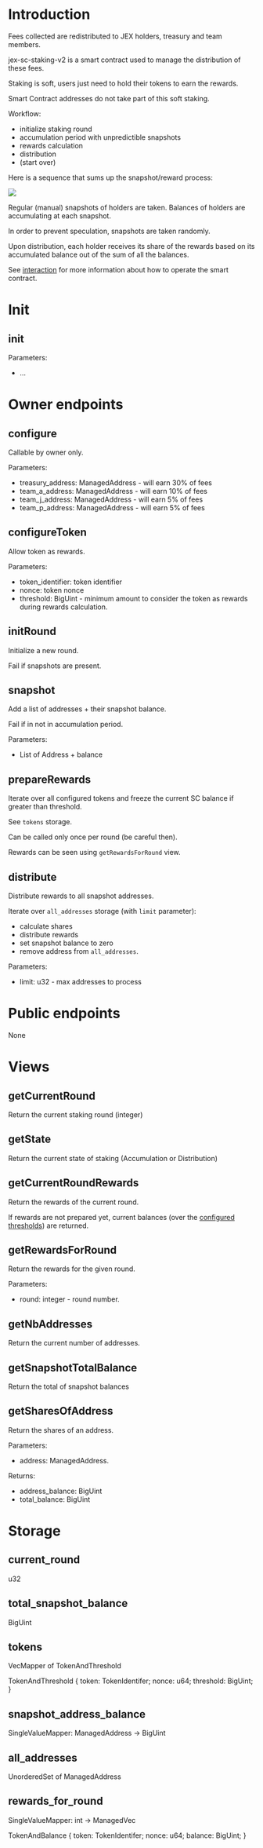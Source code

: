 # Introduction

Fees collected are redistributed to JEX holders, treasury and team members.

jex-sc-staking-v2 is a smart contract used to manage the distribution of these fees.

Staking is soft, users just need to hold their tokens to earn the rewards.

Smart Contract addresses do not take part of this soft staking.

Workflow:

* initialize staking round
* accumulation period with unpredictible snapshots
* rewards calculation
* distribution
* (start over)

Here is a sequence that sums up the snapshot/reward process:

![](doc/jex-staking-v2-sequence.png)

Regular (manual) snapshots of holders are taken. Balances of holders are accumulating at each snapshot.

In order to prevent speculation, snapshots are taken randomly.

Upon distribution, each holder receives its share of the rewards based on its accumulated balance out of the sum of all the balances.

See [interaction](./interaction/README.md) for more information about how to operate the smart contract.

# Init

## init

Parameters:

* ...


# Owner endpoints

## configure

Callable by owner only.

Parameters:

* treasury_address: ManagedAddress - will earn 30% of fees
* team_a_address: ManagedAddress - will earn 10% of fees
* team_j_address: ManagedAddress - will earn 5% of fees
* team_p_address: ManagedAddress - will earn 5% of fees

## configureToken

Allow token as rewards.

Parameters:
* token_identifier: token identifier
* nonce: token nonce
* threshold: BigUint - minimum amount to consider the token as rewards during rewards calculation.

## initRound

Initialize a new round.

Fail if snapshots are present.

## snapshot

Add a list of addresses + their snapshot balance.

Fail if in not in accumulation period.

Parameters:

* List of Address + balance

## prepareRewards

Iterate over all configured tokens and freeze the current SC balance if greater than threshold.

See `tokens` storage.

Can be called only once per round (be careful then).

Rewards can be seen using `getRewardsForRound` view.

## distribute

Distribute rewards to all snapshot addresses.

Iterate over `all_addresses` storage (with `limit` parameter):
* calculate shares
* distribute rewards
* set snapshot balance to zero
* remove address from `all_addresses`.

Parameters:

* limit: u32 - max addresses to process


# Public endpoints

None


# Views

## getCurrentRound

Return the current staking round (integer)

## getState

Return the current state of staking (Accumulation or Distribution)

## getCurrentRoundRewards

Return the rewards of the current round.

If rewards are not prepared yet, current balances (over the [configured thresholds](#configuretoken)) are returned.

## getRewardsForRound

Return the rewards for the given round.

Parameters:
* round: integer - round number.

## getNbAddresses

Return the current number of addresses.

## getSnapshotTotalBalance

Return the total of snapshot balances

## getSharesOfAddress

Return the shares of an address.

Parameters:
* address: ManagedAddress.

Returns:

* address_balance: BigUint
* total_balance: BigUint

# Storage

## current_round

u32

## total_snapshot_balance

BigUint

## tokens

VecMapper of TokenAndThreshold

TokenAndThreshold {
    token: TokenIdentifer;
    nonce: u64;
    threshold: BigUint;
}

## snapshot_address_balance

SingleValueMapper: ManagedAddress -> BigUint

## all_addresses

UnorderedSet of ManagedAddress

## rewards_for_round

SingleValueMapper: int -> ManagedVec<TokenAndBalance>

TokenAndBalance {
    token: TokenIdentifer;
    nonce: u64;
    balance: BigUint;
}
